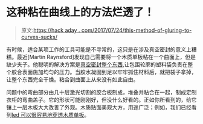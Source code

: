 # 这种粘在曲线上的方法烂透了！

> 原文:[https://hack aday . com/2017/07/24/this-method-of-gluring-to-curves-sucks/](https://hackaday.com/2017/07/24/this-method-of-gluing-onto-curves-sucks/)

有时候，适合某项工作的工具可能是不寻常的，这只是在涉及真空密封的意义上糟糕。最近[Martin Raynsford]发现自己需要将一个木质单板粘在一个曲面上，但是缺少夹子。他聪明的解决方案是[真空密封整个东西](http://msraynsford.blogspot.ca/2017/07/gluing-curved-surfaces.html),让包围轮廓的塑料袋负责在整个胶合表面施加均匀的压力。当胶水凝固到足以牢牢抓住材料后，就把袋子拿掉，让整个东西完全干燥。粘合到曲面上从来没有如此自由。

问题中的弯曲部分由几十层激光切割的胶合板制成，堆叠并粘合在一起，制成定制衣柜的弯曲盖子。它的形状可能刚刚好，但没什么好看的。正如你所看到的，给它镶上一层木板大大改善了外观。木质贴面美观大方，用途广泛；例如，我们已经看到[led 可以很容易地穿透木质单板](http://hackaday.com/2017/05/29/digital-clock-goes-with-the-grain/)。